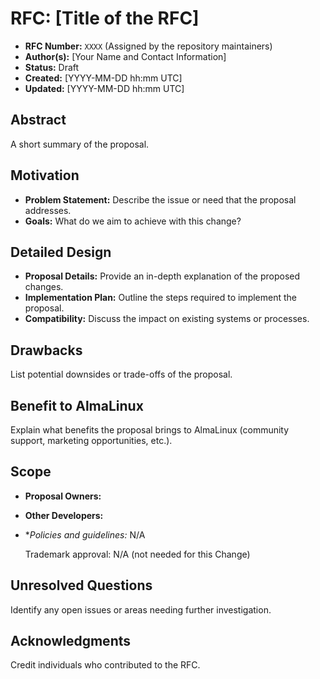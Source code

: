 # RFC: [Title of the RFC]

* **RFC Number:** `XXXX` (Assigned by the repository maintainers)
* **Author(s):** [Your Name and Contact Information]
* **Status:** Draft
* **Created:** [YYYY-MM-DD hh:mm UTC]
* **Updated:** [YYYY-MM-DD hh:mm UTC]

## Abstract

A short summary of the proposal.

## Motivation

* **Problem Statement:** Describe the issue or need that the proposal addresses.
* **Goals:** What do we aim to achieve with this change?

## Detailed Design

* **Proposal Details:** Provide an in-depth explanation of the proposed changes.
* **Implementation Plan:** Outline the steps required to implement the proposal.
* **Compatibility:** Discuss the impact on existing systems or processes.

## Drawbacks

List potential downsides or trade-offs of the proposal.

## Benefit to AlmaLinux

Explain what benefits the proposal brings to AlmaLinux (community support, marketing opportunities, etc.).

## Scope

* **Proposal Owners:**
* **Other Developers:**
* **Policies and guidelines:* N/A

    Trademark approval: N/A (not needed for this Change)

## Unresolved Questions

Identify any open issues or areas needing further investigation.

## Acknowledgments

Credit individuals who contributed to the RFC.
